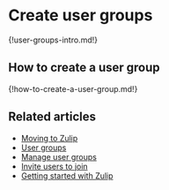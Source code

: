 # Create user groups

{!user-groups-intro.md!}

## How to create a user group

{!how-to-create-a-user-group.md!}

## Related articles

* [Moving to Zulip](/help/moving-to-zulip)
* [User groups](/help/user-groups)
* [Manage user groups](/help/manage-user-groups)
* [Invite users to join](/help/invite-users-to-join)
* [Getting started with Zulip](/help/getting-started-with-zulip)
